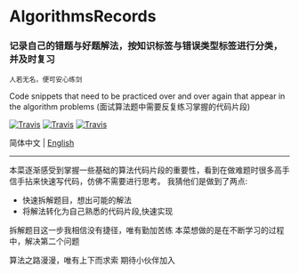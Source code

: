 # AlgorithmsRecords
### 记录自己的错题与好题解法，按知识标签与错误类型标签进行分类，并及时复习

```
人若无名，便可安心练剑
```

Code snippets that need to be practiced over and over again that appear in the algorithm problems (面试算法题中需要反复练习掌握的代码片段)

[![Travis](https://img.shields.io/badge/language-Java-blue.svg)]()
[![Travis](https://img.shields.io/badge/language-Python-red.svg)]()
[![Travis](https://img.shields.io/badge/language-Go-red.svg)]()

简体中文 | [English](./README_en.md)

---

本菜逐渐感受到掌握一些基础的算法代码片段的重要性，看到在做难题时很多高手信手拈来快速写代码，仿佛不需要进行思考。
我猜他们是做到了两点: 
- 快速拆解题目，想出可能的解法
- 将解法转化为自己熟悉的代码片段,快速实现

拆解题目这一步我相信没有捷径，唯有勤加苦练
本菜想做的是在不断学习的过程中，解决第二个问题

算法之路漫漫，唯有上下而求索
期待小伙伴加入
